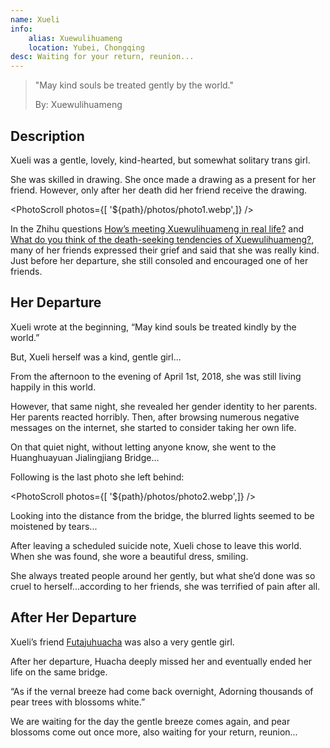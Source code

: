 ```yaml
---
name: Xueli
info:
    alias: Xuewulihuameng
    location: Yubei, Chongqing
desc: Waiting for your return, reunion...
---
```


>  "May kind souls be treated gently by the world."
>
>  By: Xuewulihuameng

## Description

Xueli was a gentle, lovely, kind-hearted, but somewhat solitary trans girl.

She was skilled in drawing.
She once made a drawing as a present for her friend.
However, only after her death did her friend receive the drawing.

<PhotoScroll photos={[ '${path}/photos/photo1.webp',]} />  

In the Zhihu questions [How’s meeting Xuewulihuameng in real life?](https://www.zhihu.com/question/269853559) and [What do you think of the death-seeking tendencies of Xuewulihuameng?](https://www.zhihu.com/question/268738337), many of her friends expressed their grief and said that she was really kind.
Just before her departure, she still consoled and encouraged one of her friends.

## Her Departure

Xueli wrote at the beginning, “May kind souls be treated kindly by the world.”

But, Xueli herself was a kind, gentle girl...

From the afternoon to the evening of April 1st, 2018, she was still living happily in this world.

However, that same night, she revealed her gender identity to her parents. Her parents reacted horribly.
Then, after browsing numerous negative messages on the internet,
she started to consider taking her own life.

On that quiet night, without letting anyone know, she went to the Huanghuayuan Jialingjiang Bridge...

Following is the last photo she left behind:

<PhotoScroll photos={[ '${path}/photos/photo2.webp',]} />  

Looking into the distance from the bridge,
the blurred lights seemed to be moistened by tears...

After leaving a scheduled suicide note, Xueli chose to leave this world.
When she was found, she wore a beautiful dress, smiling.

She always treated people around her gently,
but what she’d done was so cruel to herself...according to her friends, she was terrified of pain after all.

## After Her Departure

Xueli’s friend [Futajuhuacha](https://one-among.us/profile/Futajuhuacha) was also a very gentle girl.

After her departure, Huacha deeply missed her and eventually ended her life on the same bridge.

“As if the vernal breeze had come back overnight, Adorning thousands of pear trees with blossoms white.”

We are waiting for the day the gentle breeze comes again,
and pear blossoms come out once more,
also waiting for your return, reunion...
